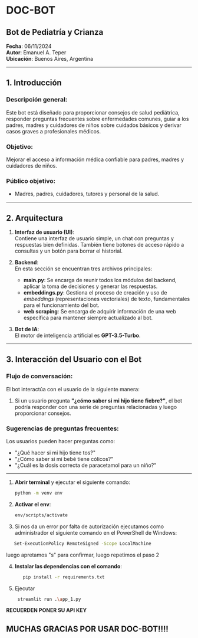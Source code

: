 # DOC-BOT
## Bot de Pediatría y Crianza

**Fecha**: 06/11/2024  
**Autor**: Emanuel A. Teper  
**Ubicación**: Buenos Aires, Argentina

---

## 1. Introducción

### Descripción general:
Este bot está diseñado para proporcionar consejos de salud pediátrica, responder preguntas frecuentes sobre enfermedades comunes, guiar a los padres, madres y cuidadores de niños sobre cuidados básicos y derivar casos graves a profesionales médicos.

### Objetivo:
Mejorar el acceso a información médica confiable para padres, madres y cuidadores de niños.

### Público objetivo:
- Madres, padres, cuidadores, tutores y personal de la salud.

---

## 2. Arquitectura

1. **Interfaz de usuario (UI)**:  
   Contiene una interfaz de usuario simple, un chat con preguntas y respuestas bien definidas. También tiene botones de acceso rápido a consultas y un botón para borrar el historial.

2. **Backend**:  
   En esta sección se encuentran tres archivos principales:
   - **main.py**: Se encarga de reunir todos los módulos del backend, aplicar la toma de decisiones y generar las respuestas.
   - **embeddings.py**: Gestiona el proceso de creación y uso de *embeddings* (representaciones vectoriales) de texto, fundamentales para el funcionamiento del bot.
   - **web scraping**: Se encarga de adquirir información de una web específica para mantener siempre actualizado al bot.

3. **Bot de IA**:  
   El motor de inteligencia artificial es **GPT-3.5-Turbo**.

---

## 3. Interacción del Usuario con el Bot

### Flujo de conversación:
El bot interactúa con el usuario de la siguiente manera:
1. Si un usuario pregunta **"¿cómo saber si mi hijo tiene fiebre?"**, el bot podría responder con una serie de preguntas relacionadas y luego proporcionar consejos.

### Sugerencias de preguntas frecuentes:
Los usuarios pueden hacer preguntas como:
- "¿Qué hacer si mi hijo tiene tos?"
- "¿Cómo saber si mi bebé tiene cólicos?"
- "¿Cuál es la dosis correcta de paracetamol para un niño?"

---


1. **Abrir terminal** y ejecutar el siguiente comando:
   ```bash
   python -m venv env

2. **Activar el env**:
   ```bash
   env/scripts/activate
3.  Si nos da un error por falta de autorización ejecutamos como administrador
el siguiente comando en el PowerShell de Windows:
   ```bash
      Set-ExecutionPolicy RemoteSigned -Scope LocalMachine
   ```
luego apretamos "s" para confirmar, luego repetimos el paso 2

4. **Instalar las dependencias con el comando**: 
   ```bash
      pip install -r requirements.txt
6. Ejecutar
   ```bash 
    streamlit run .\app_1.py

**RECUERDEN PONER SU API KEY**


<h2>MUCHAS GRACIAS POR USAR DOC-BOT!!!!</h2>
